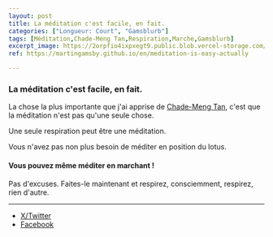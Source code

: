 ```yaml
---
layout: post
title: La méditation c'est facile, en fait.
categories: ["Longueur: Court", "Gamsblurb"]
tags: [Méditation,Chade-Meng Tan,Respiration,Marche,Gamsblurb]
excerpt_image: https://2orpfio4ixpxegt9.public.blob.vercel-storage.com/blogPost/cm1kr8jju00a3md0c8ceystn4/preview-image-x68xaM2B9PVsmYIYs9bWIEvDqaL9BQ.jfif
ref: https://martingamsby.github.io/en/meditation-is-easy-actually

---
```


### **La méditation c'est facile, en fait.**

La chose la plus importante que j'ai apprise de [Chade-Meng Tan](https://x.com/chademeng), c'est que la méditation n'est pas qu'une seule chose.

Une seule respiration peut être une méditation.

Vous n'avez pas non plus besoin de méditer en position du lotus.

#### Vous pouvez même méditer en marchant !

Pas d'excuses. Faites-le maintenant et respirez, consciemment, respirez, rien d'autre.

---

- [X/Twitter](https://x.com/MartinGamsby/status/1839661573889024360)
- [Facebook](https://www.facebook.com/share/tjVAmkcpPK5qACGM/)

